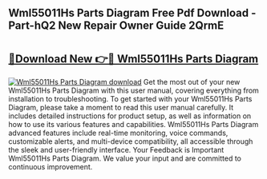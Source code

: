## Wml55011Hs Parts Diagram Free Pdf Download - Part-hQ2 New Repair Owner Guide 2QrmE

# <h2><a href="http://dfkoyl.blite.top/?on=Wml55011Hs+Parts+Diagram">🔗Download New 👉🔴 Wml55011Hs Parts Diagram</a></h2>

[![Wml55011Hs Parts Diagram download](https://i.imgur.com/lujVjoI.png)](http://dfkoyl.blite.top/?on=Wml55011Hs+Parts+Diagram)
Get the most out of your new Wml55011Hs Parts Diagram with this user manual, covering everything from installation to troubleshooting. To get started with your Wml55011Hs Parts Diagram, please take a moment to read this user manual carefully. It includes detailed instructions for product setup, as well as information on how to use its various features and capabilities. Wml55011Hs Parts Diagram advanced features include real-time monitoring, voice commands, customizable alerts, and multi-device compatibility, all accessible through the sleek and user-friendly interface. Your Feedback is Important Wml55011Hs Parts Diagram. We value your input and are committed to continuous improvement.
